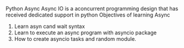 Python Async
Async IO is a aconcurrent programming design that has received dedicated support in python
Objectives of learning Async
1. Learn asyn cand wait syntax
2. Learn to execute an async program with asyncio package
3. How to create asyncio tasks and random module.
